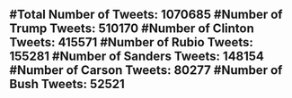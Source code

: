 #Total Number of Tweets: 1070685 
#Number of Trump Tweets: 510170
#Number of Clinton Tweets: 415571
#Number of Rubio Tweets: 155281
#Number of Sanders Tweets: 148154
#Number of Carson Tweets: 80277
#Number of Bush Tweets: 52521
---
